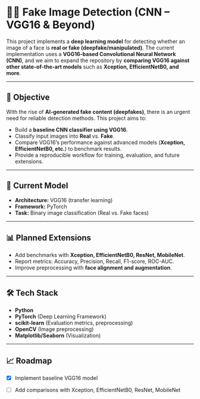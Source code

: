# 🕵️‍♂️ Fake Image Detection (CNN – VGG16 & Beyond)

This project implements a **deep learning model** for detecting whether an image of a face is **real or fake (deepfake/manipulated)**. The current implementation uses a **VGG16-based Convolutional Neural Network (CNN)**, and we aim to expand the repository by **comparing VGG16 against other state-of-the-art models** such as **Xception, EfficientNetB0, and more**.

---

## 🎯 Objective

With the rise of **AI-generated fake content (deepfakes)**, there is an urgent need for reliable detection methods. This project aims to:

* Build a **baseline CNN classifier using VGG16**.
* Classify input images into **Real** vs. **Fake**.
* Compare VGG16’s performance against advanced models (**Xception, EfficientNetB0, etc.**) to benchmark results.
* Provide a reproducible workflow for training, evaluation, and future extensions.

---

## 🧠 Current Model

* **Architecture:** VGG16 (transfer learning)
* **Framework:** PyTorch
* **Task:** Binary image classification (Real vs. Fake faces)

---

## 📊 Planned Extensions

* Add benchmarks with **Xception, EfficientNetB0, ResNet, MobileNet**.
* Report metrics: Accuracy, Precision, Recall, F1-score, ROC-AUC.
* Improve preprocessing with **face alignment and augmentation**.

---

## 🛠 Tech Stack

* **Python**
* **PyTorch** (Deep Learning Framework)
* **scikit-learn** (Evaluation metrics, preprocessing)
* **OpenCV** (Image preprocessing)
* **Matplotlib/Seaborn** (Visualization)


---

## 📈 Roadmap

* [x] Implement baseline VGG16 model
* [ ] Add comparisons with Xception, EfficientNetB0, ResNet, MobileNet

